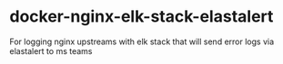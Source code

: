 # docker-nginx-elk-stack-elastalert
For logging nginx upstreams with elk stack that will send error logs via elastalert to ms teams
